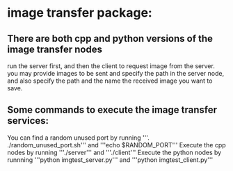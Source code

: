 # image transfer package:
## There are both cpp and python versions of the image transfer nodes
run the server first, and then the client to request image from the server.
you may provide images to be sent and specify the path in the server node, and also specify the path and the name the received image you want to save.

## Some commands to execute the image transfer services:
You can find a random unused port by running '''. ./random_unused_port.sh''' and '''echo $RANDOM_PORT'''
Execute the cpp nodes by running '''./server''' and '''./client'''
Execute the python nodes by runnning '''python imgtest_server.py''' and '''python imgtest_client.py''' 
